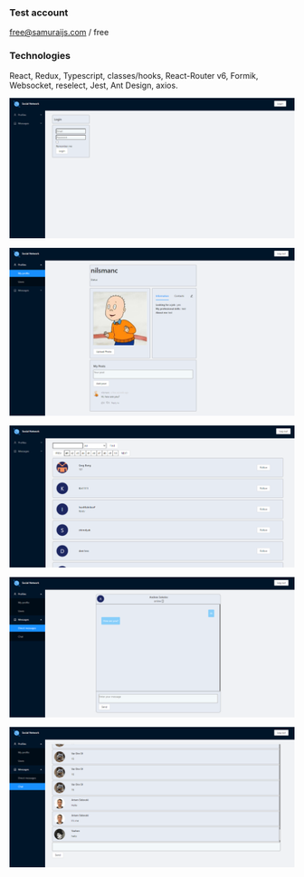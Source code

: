 ### Test account

free@samuraijs.com / free

### Technologies

React, Redux, Typescript, classes/hooks, React-Router v6, Formik, Websocket, reselect, Jest, Ant Design, axios.

![first](/public/readme/login.png)

![second](/public/readme/profile.png)

![third](/public/readme/users.png)

![fourth](/public/readme/messages.png)

![fifth](/public/readme/chat.png)
